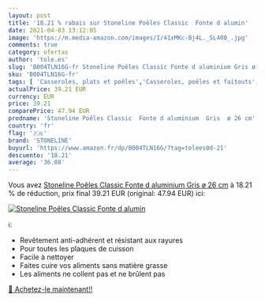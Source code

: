 ```yaml
---
layout: post
title: '18.21 % rabais sur Stoneline Poêles Classic  Fonte d alumin'
date: 2021-04-03 13:12:05
image: 'https://m.media-amazon.com/images/I/41xMKc-Bj4L._SL400_.jpg'
comments: true
category: ofertas
author: 'tole.es'
slug: 'B004TLN16G-fr Stoneline Poêles Classic Fonte d aluminium Gris ø 26 cm'
sku: 'B004TLN16G-fr'
tags: [ 'Casseroles, plats et poêles','Casseroles, poêles et faitouts','Cuisine et Maison','Poêles à frire','stoneline', ]
actualPrice: 39.21 EUR
currency: EUR
price: 39.21
comparePrice: 47.94 EUR
prodname: 'Stoneline Poêles Classic  Fonte d aluminium  Gris  ø 26 cm'
country: 'fr'
flag: '🇫🇷'
brand: 'STONELINE'
buyurl: 'https://www.amazon.fr/dp/B004TLN16G/?tag=tolees0d-21'
descuento: '18.21'
average: '36.08'
---
```


Vous avez [Stoneline Poêles Classic  Fonte d aluminium  Gris  ø 26 cm](https://www.amazon.fr/dp/B004TLN16G/?tag=tolees0d-21)  à  18.21 % de réduction, prix final  39.21 EUR (original: 47.94 EUR) ici:

[![Stoneline Poêles Classic  Fonte d alumin](https://m.media-amazon.com/images/I/41xMKc-Bj4L._SL400_.jpg)](https://www.amazon.fr/dp/B004TLN16G/?tag=tolees0d-21)

ℹ️:

- Revêtement anti-adhérent et résistant aux rayures
- Pour toutes les plaques de cuisson
- Facile à nettoyer
- Faites cuire vos aliments sans matière grasse
- Les aliments ne collent pas et ne brûlent pas

[🛒 Achetez-le maintenant!!](https://www.amazon.fr/dp/B004TLN16G/?tag=tolees0d-21)
